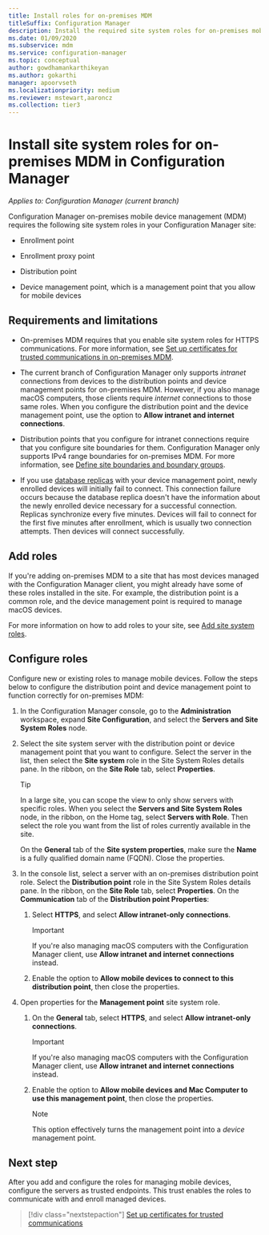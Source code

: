 ```yaml
---
title: Install roles for on-premises MDM
titleSuffix: Configuration Manager
description: Install the required site system roles for on-premises mobile device management (MDM) in Configuration Manager.
ms.date: 01/09/2020
ms.subservice: mdm
ms.service: configuration-manager
ms.topic: conceptual
author: gowdhamankarthikeyan
ms.author: gokarthi
manager: apoorvseth
ms.localizationpriority: medium
ms.reviewer: mstewart,aaroncz 
ms.collection: tier3
---
```


# Install site system roles for on-premises MDM in Configuration Manager

*Applies to: Configuration Manager (current branch)*

Configuration Manager on-premises mobile device management (MDM) requires the following site system roles in your Configuration Manager site:

- Enrollment point

- Enrollment proxy point

- Distribution point

- Device management point, which is a management point that you allow for mobile devices

## Requirements and limitations

- On-premises MDM requires that you enable site system roles for HTTPS communications. For more information, see [Set up certificates for trusted communications in on-premises MDM](set-up-certificates-on-premises-mdm.md).

- The current branch of Configuration Manager only supports *intranet* connections from devices to the distribution points and device management points for on-premises MDM. However, if you also manage macOS computers, those clients require *internet* connections to those same roles. When you configure the distribution point and the device management point, use the option to **Allow intranet and internet connections**.

- Distribution points that you configure for intranet connections require that you configure site boundaries for them. Configuration Manager only supports IPv4 range boundaries for on-premises MDM. For more information, see [Define site boundaries and boundary groups](../../core/servers/deploy/configure/define-site-boundaries-and-boundary-groups.md).

- If you use [database replicas](../../core/servers/deploy/configure/database-replicas-for-management-points.md) with your device management point, newly enrolled devices will initially fail to connect. This connection failure occurs because the database replica doesn't have the information about the newly enrolled device necessary for a successful connection. Replicas synchronize every five minutes. Devices will fail to connect for the first five minutes after enrollment, which is usually two connection attempts. Then devices will connect successfully.

## Add roles

If you're adding on-premises MDM to a site that has most devices managed with the Configuration Manager client, you might already have some of these roles installed in the site. For example, the distribution point is a common role, and the device management point is required to manage macOS devices.

For more information on how to add roles to your site, see [Add site system roles](../../core/servers/deploy/configure/install-site-system-roles.md).

## Configure roles

Configure new or existing roles to manage mobile devices. Follow the steps below to configure the distribution point and device management point to function correctly for on-premises MDM:

1. In the Configuration Manager console, go to the **Administration** workspace, expand **Site Configuration**, and select the **Servers and Site System Roles** node.

1. Select the site system server with the distribution point or device management point that you want to configure. Select the server in the list, then select the **Site system** role in the Site System Roles details pane. In the ribbon, on the **Site Role** tab, select **Properties**.

    > [!TIP]
    > In a large site, you can scope the view to only show servers with specific roles. When you select the **Servers and Site System Roles** node, in the ribbon, on the Home tag, select **Servers with Role**. Then select the role you want from the list of roles currently available in the site.

    On the **General** tab of the **Site system properties**, make sure the **Name** is a fully qualified domain name (FQDN). Close the properties.

1. In the console list, select a server with an on-premises distribution point role. Select the **Distribution point** role in the Site System Roles details pane. In the ribbon, on the **Site Role** tab, select **Properties**. On the **Communication** tab of the **Distribution point Properties**:

    1. Select **HTTPS**, and select **Allow intranet-only connections**.

        > [!IMPORTANT]
        > If you're also managing macOS computers with the Configuration Manager client, use **Allow intranet and internet connections** instead.

    1. Enable the option to **Allow mobile devices to connect to this distribution point**, then close the properties.

1. Open properties for the **Management point** site system role.

    1. On the **General** tab, select **HTTPS**, and select **Allow intranet-only connections**.

        > [!IMPORTANT]
        > If you're also managing macOS computers with the Configuration Manager client, use **Allow intranet and internet connections** instead.

    1. Enable the option to **Allow mobile devices and Mac Computer to use this management point**, then close the properties.

        > [!NOTE]
        > This option effectively turns the management point into a *device* management point.  

## Next step

After you add and configure the roles for managing mobile devices, configure the servers as trusted endpoints. This trust enables the roles to communicate with and enroll managed devices.

> [!div class="nextstepaction"]
> [Set up certificates for trusted communications](set-up-certificates-on-premises-mdm.md)

